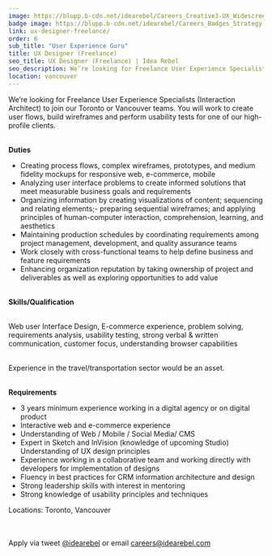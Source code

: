 ```yaml
---
image: https://blupp.b-cdn.net/idearebel/Careers_Creative3-UX_Widescreen.jpg?quality=80&width=800
badge image: https://blupp.b-cdn.net/idearebel/Careers_Badges_Strategy-Squad.png?quality=80&width=800
link: ux-designer-freelance/
order: 6
sub_title: "User Experience Guru"
title: UX Designer (Freelance)
seo_title: UX Designer (Freelance) | Idea Rebel
seo_description: We’re looking for Freelance User Experience Specialists (Interaction Architect) to join our Toronto or Vancouver teams. You will work to create user flows, build wireframes and perform usability tests for one of our high-profile clients. Duties Creating process flows, complex wireframes, prototypes, and medium fidelity mockups for responsive web,  e-commerce, mobile Analyzing user interface problems … Continued
location: vancouver
---
```

We’re looking for Freelance User Experience Specialists (Interaction Architect) to join our Toronto or Vancouver teams. You will work to create user flows, build wireframes and perform usability tests for one of our high-profile clients.

\
**Duties**

- Creating process flows, complex wireframes, prototypes, and medium fidelity mockups for responsive web,  e-commerce, mobile
- Analyzing user interface problems to create informed solutions that meet measurable business goals and requirements
- Organizing information by creating visualizations of content; sequencing and relating elements;- preparing sequential wireframes; and applying principles of human-computer interaction, comprehension, learning, and aesthetics
- Maintaining production schedules by coordinating requirements among project management, development, and quality assurance teams
- Work closely with cross-functional teams to help define business and feature requirements
- Enhancing organization reputation by taking ownership of project and deliverables as well as exploring opportunities to add value

\
**Skills/Qualification**

\
Web user Interface Design, E-commerce experience, problem solving, requirements analysis, usability testing, strong verbal & written communication, customer focus, understanding browser capabilities

\
Experience in the travel/transportation sector would be an asset.

\
**Requirements**

- 3 years minimum experience working in a digital agency or on digital product
- Interactive web and e-commerce experience
- Understanding of Web / Mobile / Social Media/ CMS
- Expert in Sketch and InVision (knowledge of upcoming Studio) Understanding of UX design principles
- Experience working in a collaborative team and working directly with developers for implementation of designs
- Fluency in best practices for CRM information architecture and design
- Strong leadership skills with interest in mentoring
- Strong knowledge of usability principles and techniques

Locations: Toronto, Vancouver

\
\
Apply via tweet [@idearebel](https://x.com/idearebel) or email [careers@idearebel.com](mailto:careers@idearebel.com)
